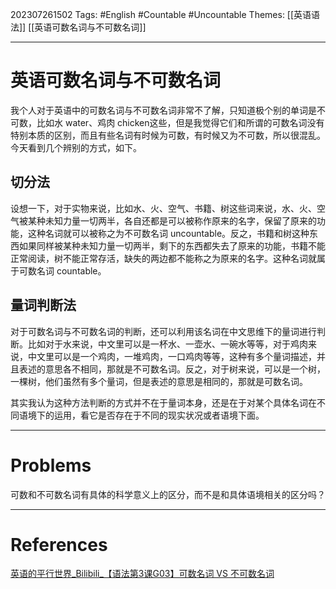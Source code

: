 202307261502
Tags: #English #Countable #Uncountable
Themes: [[英语语法]] [[英语可数名词与不可数名词]]

--- 
# 英语可数名词与不可数名词
我个人对于英语中的可数名词与不可数名词非常不了解，只知道极个别的单词是不可数，比如水 water、鸡肉 chicken这些，但是我觉得它们和所谓的可数名词没有特别本质的区别，而且有些名词有时候为可数，有时候又为不可数，所以很混乱。今天看到几个辨别的方式，如下。

## 切分法
设想一下，对于实物来说，比如水、火、空气、书籍、树这些词来说，水、火、空气被某种未知力量一切两半，各自还都是可以被称作原来的名字，保留了原来的功能，这种名词就可以被称之为不可数名词 uncountable。反之，书籍和树这种东西如果同样被某种未知力量一切两半，剩下的东西都失去了原来的功能，书籍不能正常阅读，树不能正常存活，缺失的两边都不能称之为原来的名字。这种名词就属于可数名词 countable。

## 量词判断法

对于可数名词与不可数名词的判断，还可以利用该名词在中文思维下的量词进行判断。比如对于水来说，中文里可以是一杯水、一壶水、一碗水等等，对于鸡肉来说，中文里可以是一个鸡肉，一堆鸡肉，一口鸡肉等等，这种有多个量词描述，并且表述的意思各不相同，那就是不可数名词。反之，对于树来说，可以是一个树，一棵树，他们虽然有多个量词，但是表述的意思是相同的，那就是可数名词。

其实我认为这种方法判断的方式并不在于量词本身，还是在于对某个具体名词在不同语境下的运用，看它是否存在于不同的现实状况或者语境下面。

---
# Problems
可数和不可数名词有具体的科学意义上的区分，而不是和具体语境相关的区分吗？

---
# References
[英语的平行世界_Bilibili_【语法第3课G03】可数名词 VS 不可数名词](https://www.bilibili.com/video/BV1rt411B7Hr/?spm_id_from=333.788&vd_source=f27c26f5275392e14bce45557d559eca)